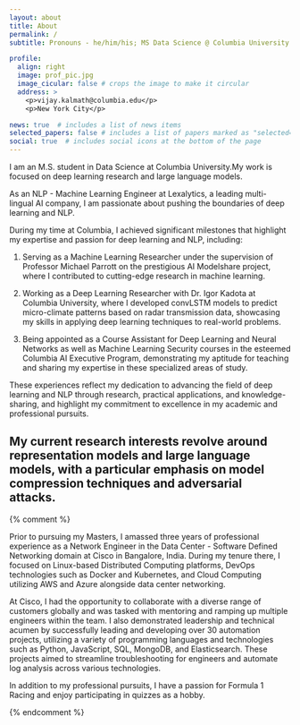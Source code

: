 ```yaml
---
layout: about
title: About
permalink: /
subtitle: Pronouns - he/him/his; MS Data Science @ Columbia University , Ex - Cisco

profile:
  align: right
  image: prof_pic.jpg
  image_cicular: false # crops the image to make it circular
  address: >
    <p>vijay.kalmath@columbia.edu</p>
    <p>New York City</p>

news: true  # includes a list of news items
selected_papers: false # includes a list of papers marked as "selected={true}"
social: true  # includes social icons at the bottom of the page
---
```


I am an M.S. student in Data Science at Columbia University.My work is focused on deep learning research and large language models. 

As an NLP - Machine Learning Engineer at Lexalytics, a leading multi-lingual AI company, I am passionate about pushing the boundaries of deep learning and NLP. 

During my time at Columbia, I achieved significant milestones that highlight my expertise and passion for deep learning and NLP, including:

1. Serving as a Machine Learning Researcher under the supervision of Professor Michael Parrott on the prestigious AI Modelshare project, where I contributed to cutting-edge research in machine learning.

2. Working as a Deep Learning Researcher with Dr. Igor Kadota at Columbia University, where I developed convLSTM models to predict micro-climate patterns based on radar transmission data, showcasing my skills in applying deep learning techniques to real-world problems.

3. Being appointed as a Course Assistant for Deep Learning and Neural Networks as well as Machine Learning Security courses in the esteemed Columbia AI Executive Program, demonstrating my aptitude for teaching and sharing my expertise in these specialized areas of study.

These experiences reflect my dedication to advancing the field of deep learning and NLP through research, practical applications, and knowledge-sharing, and highlight my commitment to excellence in my academic and professional pursuits.

My current research interests revolve around representation models and large language models, with a particular emphasis on model compression techniques and adversarial attacks.
---

{% comment %} 

Prior to pursuing my Masters, I amassed three years of professional experience as a Network Engineer in the Data Center - Software Defined Networking domain at Cisco in Bangalore, India. 
During my tenure there, I focused on Linux-based Distributed Computing platforms, DevOps technologies such as Docker and Kubernetes, and Cloud Computing utilizing AWS and Azure alongside data center networking.

At Cisco, I had the opportunity to collaborate with a diverse range of customers globally and was tasked with mentoring and ramping up multiple engineers within the team. I also demonstrated leadership and technical acumen by successfully leading and developing over 30 automation projects, utilizing a variety of programming languages and technologies such as Python, JavaScript, SQL, MongoDB, and Elasticsearch. These projects aimed to streamline troubleshooting for engineers and automate log analysis across various technologies.

In addition to my professional pursuits, I have a passion for Formula 1 Racing and enjoy participating in quizzes as a hobby.

{% endcomment %}
